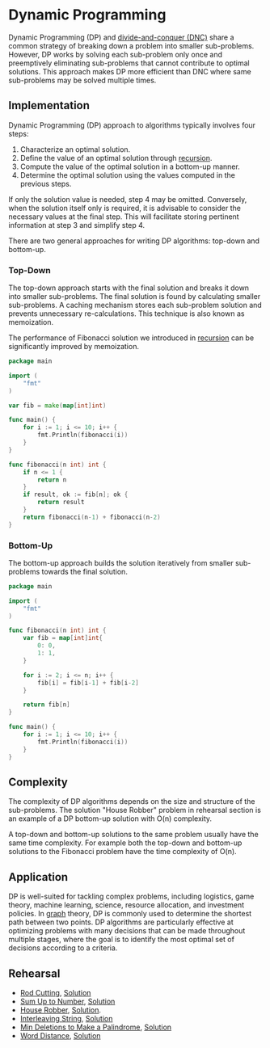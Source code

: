 # Dynamic Programming

Dynamic Programming (DP) and [divide-and-conquer (DNC)](../dnc) share a common strategy of breaking down a problem into smaller sub-problems. However, DP works by solving each sub-problem only once and preemptively eliminating sub-problems that cannot contribute to optimal solutions. This approach makes DP more efficient than DNC where same sub-problems may be solved multiple times.

## Implementation

Dynamic Programming (DP) approach to algorithms typically involves four steps:

1. Characterize an optimal solution.
2. Define the value of an optimal solution through [recursion](../recursion).
3. Compute the value of the optimal solution in a bottom-up manner.
4. Determine the optimal solution using the values computed in the previous steps.

If only the solution value is needed, step 4 may be omitted. Conversely, when the solution itself only is required, it is advisable to consider the necessary values at the final step. This will facilitate storing pertinent information at step 3 and simplify step 4.

There are two general approaches for writing DP algorithms: top-down and bottom-up.

### Top-Down

The top-down approach starts with the final solution and breaks it down into smaller sub-problems. The final solution is found by calculating smaller sub-problems. A caching mechanism stores each sub-problem solution and prevents unnecessary re-calculations. This technique is also known as memoization.

The performance of Fibonacci solution we introduced in [recursion](../recursion/README.md) can be significantly improved by memoization.

```Go
package main

import (
	"fmt"
)

var fib = make(map[int]int)

func main() {
	for i := 1; i <= 10; i++ {
		fmt.Println(fibonacci(i))
	}
}

func fibonacci(n int) int {
	if n <= 1 {
		return n
	}
	if result, ok := fib[n]; ok {
		return result
	}
	return fibonacci(n-1) + fibonacci(n-2)
}
```

### Bottom-Up

The bottom-up approach builds the solution iteratively from smaller sub-problems towards the final solution.

```Go
package main

import (
	"fmt"
)

func fibonacci(n int) int {
	var fib = map[int]int{
		0: 0,
		1: 1,
	}

	for i := 2; i <= n; i++ {
		fib[i] = fib[i-1] + fib[i-2]
	}

	return fib[n]
}

func main() {
	for i := 1; i <= 10; i++ {
		fmt.Println(fibonacci(i))
	}
}
```

## Complexity

The complexity of DP algorithms depends on the size and structure of the sub-problems. The solution "House Robber" problem in rehearsal section is an example of a DP bottom-up solution with O(n) complexity.

A top-down and bottom-up solutions to the same problem usually have the same time complexity. For example both the top-down and bottom-up solutions to the Fibonacci problem have the time complexity of O(n).

## Application

DP is well-suited for tackling complex problems, including logistics, game theory, machine learning, science, resource allocation, and investment policies. In [graph](../graph/) theory, DP is commonly used to determine the shortest path between two points. DP algorithms are particularly effective at optimizing problems with many decisions that can be made throughout multiple stages, where the goal is to identify the most optimal set of decisions according to a criteria.

## Rehearsal

* [Rod Cutting](./rod_cutting_test.go), [Solution](./rod_cutting.go)
* [Sum Up to Number](./sum_up_to_integer_test.go), [Solution](./sum_up_to_integer.go)
* [House Robber](./house_robber_test.go), [Solution](./house_robber.go).
* [Interleaving String](./interleaving_string_test.go), [Solution](./interleaving_string.go)
* [Min Deletions to Make a Palindrome](./min_deletions_to_make_palindrome_test.go), [Solution](./min_deletions_to_make_palindrome.go)
* [Word Distance](./word_distance_test.go), [Solution](./word_distance.go)
